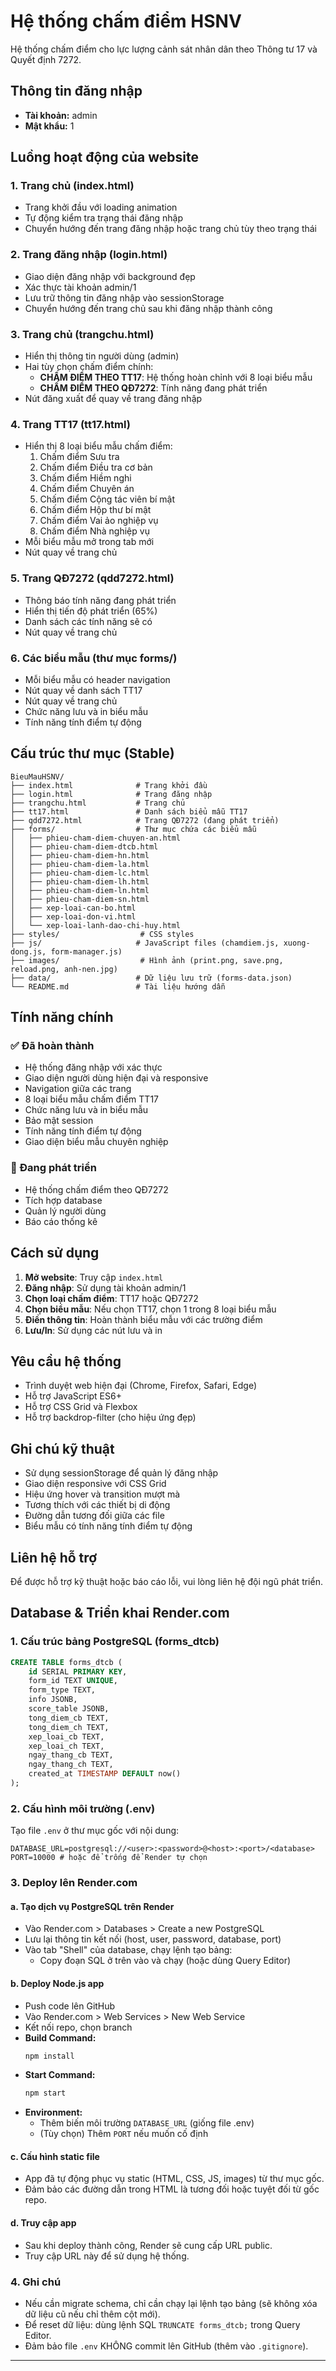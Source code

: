 # Hệ thống chấm điểm HSNV

Hệ thống chấm điểm cho lực lượng cảnh sát nhân dân theo Thông tư 17 và Quyết định 7272.

## Thông tin đăng nhập

- **Tài khoản:** admin
- **Mật khẩu:** 1

## Luồng hoạt động của website

### 1. Trang chủ (index.html)
- Trang khởi đầu với loading animation
- Tự động kiểm tra trạng thái đăng nhập
- Chuyển hướng đến trang đăng nhập hoặc trang chủ tùy theo trạng thái

### 2. Trang đăng nhập (login.html)
- Giao diện đăng nhập với background đẹp
- Xác thực tài khoản admin/1
- Lưu trữ thông tin đăng nhập vào sessionStorage
- Chuyển hướng đến trang chủ sau khi đăng nhập thành công

### 3. Trang chủ (trangchu.html)
- Hiển thị thông tin người dùng (admin)
- Hai tùy chọn chấm điểm chính:
  - **CHẤM ĐIỂM THEO TT17**: Hệ thống hoàn chỉnh với 8 loại biểu mẫu
  - **CHẤM ĐIỂM THEO QĐ7272**: Tính năng đang phát triển
- Nút đăng xuất để quay về trang đăng nhập

### 4. Trang TT17 (tt17.html)
- Hiển thị 8 loại biểu mẫu chấm điểm:
  1. Chấm điểm Sưu tra
  2. Chấm điểm Điều tra cơ bản
  3. Chấm điểm Hiềm nghi
  4. Chấm điểm Chuyên án
  5. Chấm điểm Cộng tác viên bí mật
  6. Chấm điểm Hộp thư bí mật
  7. Chấm điểm Vai ảo nghiệp vụ
  8. Chấm điểm Nhà nghiệp vụ
- Mỗi biểu mẫu mở trong tab mới
- Nút quay về trang chủ

### 5. Trang QĐ7272 (qdd7272.html)
- Thông báo tính năng đang phát triển
- Hiển thị tiến độ phát triển (65%)
- Danh sách các tính năng sẽ có
- Nút quay về trang chủ

### 6. Các biểu mẫu (thư mục forms/)
- Mỗi biểu mẫu có header navigation
- Nút quay về danh sách TT17
- Nút quay về trang chủ
- Chức năng lưu và in biểu mẫu
- Tính năng tính điểm tự động

## Cấu trúc thư mục (Stable)

```
BieuMauHSNV/
├── index.html              # Trang khởi đầu
├── login.html              # Trang đăng nhập
├── trangchu.html           # Trang chủ
├── tt17.html               # Danh sách biểu mẫu TT17
├── qdd7272.html            # Trang QĐ7272 (đang phát triển)
├── forms/                  # Thư mục chứa các biểu mẫu
│   ├── phieu-cham-diem-chuyen-an.html
│   ├── phieu-cham-diem-dtcb.html
│   ├── phieu-cham-diem-hn.html
│   ├── phieu-cham-diem-la.html
│   ├── phieu-cham-diem-lc.html
│   ├── phieu-cham-diem-lh.html
│   ├── phieu-cham-diem-ln.html
│   ├── phieu-cham-diem-sn.html
│   ├── xep-loai-can-bo.html
│   ├── xep-loai-don-vi.html
│   └── xep-loai-lanh-dao-chi-huy.html
├── styles/                  # CSS styles
├── js/                     # JavaScript files (chamdiem.js, xuong-dong.js, form-manager.js)
├── images/                  # Hình ảnh (print.png, save.png, reload.png, anh-nen.jpg)
├── data/                   # Dữ liệu lưu trữ (forms-data.json)
└── README.md               # Tài liệu hướng dẫn
```

## Tính năng chính

### ✅ Đã hoàn thành
- Hệ thống đăng nhập với xác thực
- Giao diện người dùng hiện đại và responsive
- Navigation giữa các trang
- 8 loại biểu mẫu chấm điểm TT17
- Chức năng lưu và in biểu mẫu
- Bảo mật session
- Tính năng tính điểm tự động
- Giao diện biểu mẫu chuyên nghiệp

### 🔄 Đang phát triển
- Hệ thống chấm điểm theo QĐ7272
- Tích hợp database
- Quản lý người dùng
- Báo cáo thống kê

## Cách sử dụng

1. **Mở website**: Truy cập `index.html`
2. **Đăng nhập**: Sử dụng tài khoản admin/1
3. **Chọn loại chấm điểm**: TT17 hoặc QĐ7272
4. **Chọn biểu mẫu**: Nếu chọn TT17, chọn 1 trong 8 loại biểu mẫu
5. **Điền thông tin**: Hoàn thành biểu mẫu với các trường điểm
6. **Lưu/In**: Sử dụng các nút lưu và in

## Yêu cầu hệ thống

- Trình duyệt web hiện đại (Chrome, Firefox, Safari, Edge)
- Hỗ trợ JavaScript ES6+
- Hỗ trợ CSS Grid và Flexbox
- Hỗ trợ backdrop-filter (cho hiệu ứng đẹp)

## Ghi chú kỹ thuật

- Sử dụng sessionStorage để quản lý đăng nhập
- Giao diện responsive với CSS Grid
- Hiệu ứng hover và transition mượt mà
- Tương thích với các thiết bị di động
- Đường dẫn tương đối giữa các file
- Biểu mẫu có tính năng tính điểm tự động

## Liên hệ hỗ trợ

Để được hỗ trợ kỹ thuật hoặc báo cáo lỗi, vui lòng liên hệ đội ngũ phát triển.

## Database & Triển khai Render.com

### 1. Cấu trúc bảng PostgreSQL (forms_dtcb)

```sql
CREATE TABLE forms_dtcb (
    id SERIAL PRIMARY KEY,
    form_id TEXT UNIQUE,
    form_type TEXT,
    info JSONB,
    score_table JSONB,
    tong_diem_cb TEXT,
    tong_diem_ch TEXT,
    xep_loai_cb TEXT,
    xep_loai_ch TEXT,
    ngay_thang_cb TEXT,
    ngay_thang_ch TEXT,
    created_at TIMESTAMP DEFAULT now()
);
```

### 2. Cấu hình môi trường (.env)
Tạo file `.env` ở thư mục gốc với nội dung:
```env
DATABASE_URL=postgresql://<user>:<password>@<host>:<port>/<database>
PORT=10000 # hoặc để trống để Render tự chọn
```

### 3. Deploy lên Render.com

#### a. Tạo dịch vụ PostgreSQL trên Render
- Vào Render.com > Databases > Create a new PostgreSQL
- Lưu lại thông tin kết nối (host, user, password, database, port)
- Vào tab "Shell" của database, chạy lệnh tạo bảng:
  - Copy đoạn SQL ở trên vào và chạy (hoặc dùng Query Editor)

#### b. Deploy Node.js app
- Push code lên GitHub
- Vào Render.com > Web Services > New Web Service
- Kết nối repo, chọn branch
- **Build Command:**
  ```sh
  npm install
  ```
- **Start Command:**
  ```sh
  npm start
  ```
- **Environment:**
  - Thêm biến môi trường `DATABASE_URL` (giống file .env)
  - (Tùy chọn) Thêm `PORT` nếu muốn cố định

#### c. Cấu hình static file
- App đã tự động phục vụ static (HTML, CSS, JS, images) từ thư mục gốc.
- Đảm bảo các đường dẫn trong HTML là tương đối hoặc tuyệt đối từ gốc repo.

#### d. Truy cập app
- Sau khi deploy thành công, Render sẽ cung cấp URL public.
- Truy cập URL này để sử dụng hệ thống.

### 4. Ghi chú
- Nếu cần migrate schema, chỉ cần chạy lại lệnh tạo bảng (sẽ không xóa dữ liệu cũ nếu chỉ thêm cột mới).
- Để reset dữ liệu: dùng lệnh SQL `TRUNCATE forms_dtcb;` trong Query Editor.
- Đảm bảo file `.env` KHÔNG commit lên GitHub (thêm vào `.gitignore`).

---
